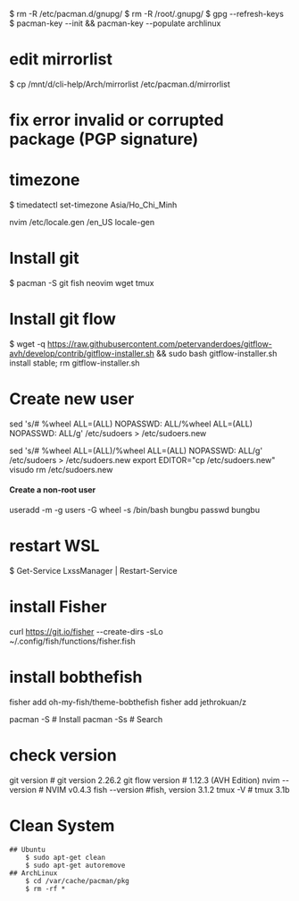 $ rm -R /etc/pacman.d/gnupg/
$ rm -R /root/.gnupg/ 
$ gpg --refresh-keys
$ pacman-key --init && pacman-key --populate archlinux

# edit mirrorlist
$ cp /mnt/d/cli-help/Arch/mirrorlist  /etc/pacman.d/mirrorlist

# fix error invalid or corrupted package (PGP signature)

# timezone
$ timedatectl set-timezone Asia/Ho_Chi_Minh

nvim /etc/locale.gen
/en_US
locale-gen

# Install git
$ pacman -S git fish neovim wget tmux

# Install git flow
$ wget -q  https://raw.githubusercontent.com/petervanderdoes/gitflow-avh/develop/contrib/gitflow-installer.sh && sudo bash gitflow-installer.sh install stable; rm gitflow-installer.sh

# Create new user

sed 's/# %wheel ALL=(ALL) NOPASSWD: ALL/%wheel ALL=(ALL) NOPASSWD: ALL/g' /etc/sudoers > /etc/sudoers.new

sed 's/# %wheel ALL=(ALL)/%wheel ALL=(ALL) NOPASSWD: ALL/g' /etc/sudoers > /etc/sudoers.new
export EDITOR="cp /etc/sudoers.new"
visudo
rm /etc/sudoers.new

#### Create a non-root user
useradd -m -g users -G wheel -s /bin/bash bungbu
passwd bungbu

# restart WSL
$ Get-Service LxssManager | Restart-Service


# install Fisher
curl https://git.io/fisher --create-dirs -sLo ~/.config/fish/functions/fisher.fish

# install bobthefish
fisher add oh-my-fish/theme-bobthefish
fisher add jethrokuan/z

pacman -S <package-name>        # Install 
pacman -Ss <package-name>       # Search

# check version
git version         # git version 2.26.2
git flow version    # 1.12.3 (AVH Edition)
nvim --version      # NVIM v0.4.3
fish --version      #fish, version 3.1.2
tmux -V             # tmux 3.1b


# Clean System

    ## Ubuntu
        $ sudo apt-get clean
        $ sudo apt-get autoremove
    ## ArchLinux
        $ cd /var/cache/pacman/pkg
        $ rm -rf *
    
